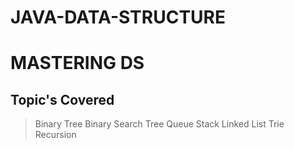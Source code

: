 # JAVA-DATA-STRUCTURE

# MASTERING DS

## Topic's Covered
> Binary Tree
> Binary Search Tree
> Queue
> Stack
> Linked List
> Trie
> Recursion
